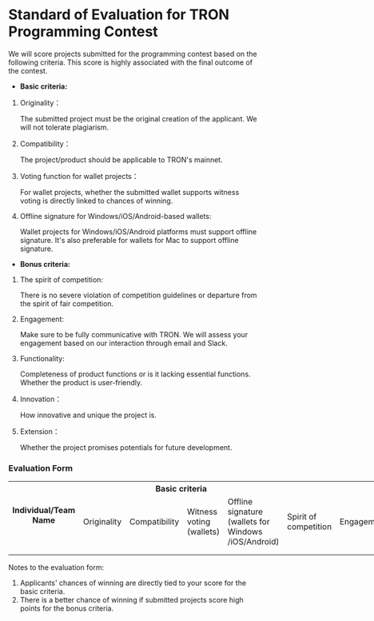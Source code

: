 
# Standard of Evaluation for TRON Programming Contest


We will score projects submitted for the programming contest based on the following criteria. This score is highly associated with the final outcome of the contest.

* __Basic criteria:__

1. Originality：

   The submitted project must be the original creation of the applicant. We will not tolerate plagiarism.
   
2. Compatibility：

   The project/product should be applicable to TRON's mainnet.
   
3. Voting function for wallet projects：

   For wallet projects, whether the submitted wallet supports witness voting is directly linked to chances of winning.
   
4. Offline signature for Windows/iOS/Android-based wallets:

   Wallet projects for Windows/iOS/Android platforms must support offline signature. It's also preferable for wallets for Mac to support offline signature.
   
   
* __Bonus criteria:__

1. The spirit of competition:
  
   There is no severe violation of competition guidelines or departure from the spirit of fair competition.
   
2. Engagement:

   Make sure to be fully communicative with TRON. We will assess your engagement based on our interaction through email and Slack.
   
3. Functionality:

   Completeness of product functions or is it lacking essential functions. Whether the product is user-friendly.
   
4. Innovation：

   How innovative and unique the project is.
   
5. Extension：

   Whether the project promises potentials for future development.
   
   
### Evaluation Form

<table class="tg" style="undefined;table-layout: fixed; width: 848px">
<colgroup>
<col style="width: 109px">
<col style="width: 74px">
<col style="width: 92px">
<col style="width: 72px">
<col style="width: 89px">
<col style="width: 84px">
<col style="width: 91px">
<col style="width: 90px">
<col style="width: 76px">
<col style="width: 71px">
</colgroup>
  <tr>
    <th class="tg-c3ow" rowspan="2">Individual/Team<br>Name</th>
    <th class="tg-c3ow" colspan="4">Basic criteria</th>
    <th class="tg-c3ow" colspan="5">Bonus criteria</th>
  </tr>
  <tr>
    <td class="tg-c3ow">Originality</td>
    <td class="tg-us36">Compatibility</td>
    <td class="tg-us36">Witness voting <br>(wallets)</td>
    <td class="tg-us36">Offline signature<br>(wallets for Windows<br>/iOS/Android)</td>
    <td class="tg-us36">Spirit of competition</td>
    <td class="tg-us36">Engagement</td>
    <td class="tg-us36">Functionality</td>
    <td class="tg-us36">Innovation</td>
    <td class="tg-us36">extension</td>
  </tr>
  <tr>
    <td class="tg-us36"></td>
    <td class="tg-us36"></td>
    <td class="tg-us36"></td>
    <td class="tg-us36"></td>
    <td class="tg-us36"></td>
    <td class="tg-us36"></td>
    <td class="tg-us36"></td>
    <td class="tg-us36"></td>
    <td class="tg-us36"></td>
    <td class="tg-us36"></td>
  </tr>
  <tr>
    <td class="tg-yw4l"></td>
    <td class="tg-yw4l"></td>
    <td class="tg-yw4l"></td>
    <td class="tg-yw4l"></td>
    <td class="tg-yw4l"></td>
    <td class="tg-yw4l"></td>
    <td class="tg-yw4l"></td>
    <td class="tg-yw4l"></td>
    <td class="tg-yw4l"></td>
    <td class="tg-yw4l"></td>
  </tr>
</table>


Notes to the evaluation form:
1. Applicants' chances of winning are directly tied to your score for the basic criteria.
2. There is a better chance of winning if submitted projects score high points for the bonus criteria.
